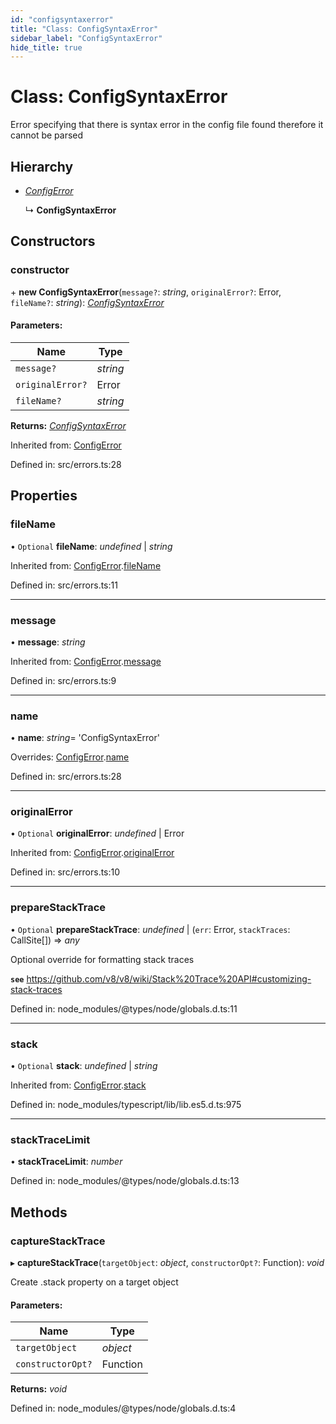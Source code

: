 ```yaml
---
id: "configsyntaxerror"
title: "Class: ConfigSyntaxError"
sidebar_label: "ConfigSyntaxError"
hide_title: true
---
```


# Class: ConfigSyntaxError

Error specifying that there is syntax error in the config file
found therefore it cannot be parsed

## Hierarchy

* [*ConfigError*](configerror.md)

  ↳ **ConfigSyntaxError**

## Constructors

### constructor

\+ **new ConfigSyntaxError**(`message?`: *string*, `originalError?`: Error, `fileName?`: *string*): [*ConfigSyntaxError*](configsyntaxerror.md)

#### Parameters:

Name | Type |
------ | ------ |
`message?` | *string* |
`originalError?` | Error |
`fileName?` | *string* |

**Returns:** [*ConfigSyntaxError*](configsyntaxerror.md)

Inherited from: [ConfigError](configerror.md)

Defined in: src/errors.ts:28

## Properties

### fileName

• `Optional` **fileName**: *undefined* | *string*

Inherited from: [ConfigError](configerror.md).[fileName](configerror.md#filename)

Defined in: src/errors.ts:11

___

### message

• **message**: *string*

Inherited from: [ConfigError](configerror.md).[message](configerror.md#message)

Defined in: src/errors.ts:9

___

### name

• **name**: *string*= 'ConfigSyntaxError'

Overrides: [ConfigError](configerror.md).[name](configerror.md#name)

Defined in: src/errors.ts:28

___

### originalError

• `Optional` **originalError**: *undefined* | Error

Inherited from: [ConfigError](configerror.md).[originalError](configerror.md#originalerror)

Defined in: src/errors.ts:10

___

### prepareStackTrace

• `Optional` **prepareStackTrace**: *undefined* | (`err`: Error, `stackTraces`: CallSite[]) => *any*

Optional override for formatting stack traces

**`see`** https://github.com/v8/v8/wiki/Stack%20Trace%20API#customizing-stack-traces

Defined in: node_modules/@types/node/globals.d.ts:11

___

### stack

• `Optional` **stack**: *undefined* | *string*

Inherited from: [ConfigError](configerror.md).[stack](configerror.md#stack)

Defined in: node_modules/typescript/lib/lib.es5.d.ts:975

___

### stackTraceLimit

• **stackTraceLimit**: *number*

Defined in: node_modules/@types/node/globals.d.ts:13

## Methods

### captureStackTrace

▸ **captureStackTrace**(`targetObject`: *object*, `constructorOpt?`: Function): *void*

Create .stack property on a target object

#### Parameters:

Name | Type |
------ | ------ |
`targetObject` | *object* |
`constructorOpt?` | Function |

**Returns:** *void*

Defined in: node_modules/@types/node/globals.d.ts:4
